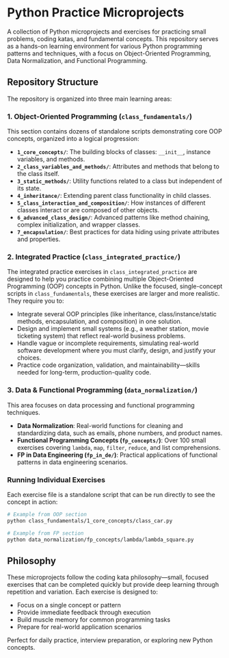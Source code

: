 # Python Practice Microprojects

A collection of Python microprojects and exercises for practicing small problems, coding katas, and fundamental concepts. This repository serves as a hands-on learning environment for various Python programming patterns and techniques, with a focus on Object-Oriented Programming, Data Normalization, and Functional Programming.

## Repository Structure

The repository is organized into three main learning areas:

### 1. Object-Oriented Programming (`class_fundamentals/`)
This section contains dozens of standalone scripts demonstrating core OOP concepts, organized into a logical progression:
- **`1_core_concepts/`**: The building blocks of classes: `__init__`, instance variables, and methods.
- **`2_class_variables_and_methods/`**: Attributes and methods that belong to the class itself.
- **`3_static_methods/`**: Utility functions related to a class but independent of its state.
- **`4_inheritance/`**: Extending parent class functionality in child classes.
- **`5_class_interaction_and_composition/`**: How instances of different classes interact or are composed of other objects.
- **`6_advanced_class_design/`**: Advanced patterns like method chaining, complex initialization, and wrapper classes.
- **`7_encapsulation/`**: Best practices for data hiding using private attributes and properties.

### 2. Integrated Practice (`class_integrated_practice/`)
The integrated practice exercises in `class_integrated_practice` are designed to help you practice combining multiple Object-Oriented Programming (OOP) concepts in Python. Unlike the focused, single-concept scripts in `class_fundamentals`, these exercises are larger and more realistic. They require you to:

- Integrate several OOP principles (like inheritance, class/instance/static methods, encapsulation, and composition) in one solution.
- Design and implement small systems (e.g., a weather station, movie ticketing system) that reflect real-world business problems.
- Handle vague or incomplete requirements, simulating real-world software development where you must clarify, design, and justify your choices.
- Practice code organization, validation, and maintainability—skills needed for long-term, production-quality code.

### 3. Data & Functional Programming (`data_normalization/`)
This area focuses on data processing and functional programming techniques.
- **Data Normalization**: Real-world functions for cleaning and standardizing data, such as emails, phone numbers, and product names.
- **Functional Programming Concepts (`fp_concepts/`)**: Over 100 small exercises covering `lambda`, `map`, `filter`, `reduce`, and list comprehensions.
- **FP in Data Engineering (`fp_in_de/`)**: Practical applications of functional patterns in data engineering scenarios.


### Running Individual Exercises
Each exercise file is a standalone script that can be run directly to see the concept in action:
```bash
# Example from OOP section
python class_fundamentals/1_core_concepts/class_car.py

# Example from FP section
python data_normalization/fp_concepts/lambda/lambda_square.py
```

## Philosophy

These microprojects follow the coding kata philosophy—small, focused exercises that can be completed quickly but provide deep learning through repetition and variation. Each exercise is designed to:
- Focus on a single concept or pattern
- Provide immediate feedback through execution
- Build muscle memory for common programming tasks
- Prepare for real-world application scenarios

Perfect for daily practice, interview preparation, or exploring new Python concepts.

